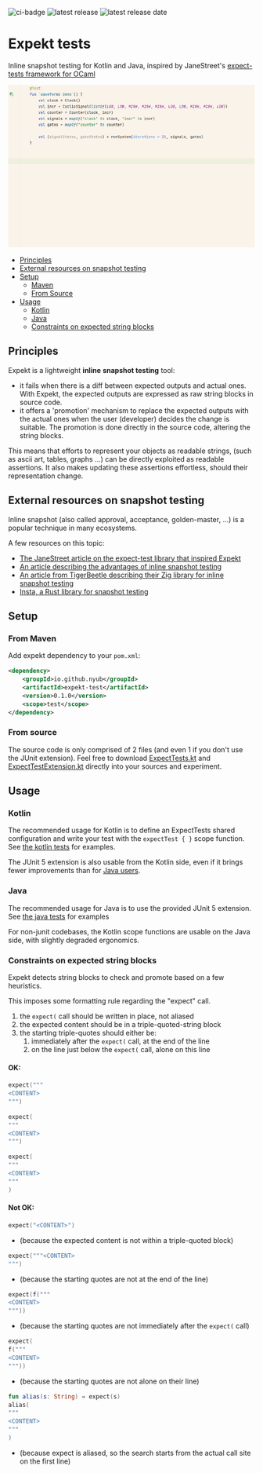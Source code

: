 ![ci-badge](https://github.com/NyuB/expekt-test/actions/workflows/ci.yml/badge.svg?branch=main)
![latest release](https://img.shields.io/github/release/NyuB/expekt-test)
![latest release date](https://img.shields.io/github/release-date/NyuB/expekt-test)

# Expekt tests

Inline snapshot testing for Kotlin and Java, inspired by JaneStreet's [expect-tests framework for OCaml](https://blog.janestreet.com/the-joy-of-expect-tests/)

![waveforms demo](doc/waveforms.gif)

- [Principles](#principles)
- [External resources on snapshot testing](#external-resources-on-snapshot-testing)
- [Setup](#setup)
  + [Maven](#from-maven)
  + [From Source](#from-source)
- [Usage](#usage)
  + [Kotlin](#kotlin)
  + [Java](#java)
  + [Constraints on expected string blocks](#constraints-on-expected-string-blocks)

## Principles

Expekt is a lightweight **inline** **snapshot testing** tool:
- it fails when there is a diff between expected outputs and actual ones. With Expekt, the expected outputs are expressed as raw string blocks in source code.
- it offers a 'promotion' mechanism to replace the expected outputs with the actual ones when the user (developer) decides the change is suitable. The promotion is done directly in the source code, altering the string blocks. 

This means that efforts to represent your objects as readable strings, (such as ascii art, tables, graphs ...) can be directly exploited as readable assertions.
It also makes updating these assertions effortless, should their representation change.

## External resources on snapshot testing

Inline snapshot (also called approval, acceptance, golden-master, ...) is a popular technique in many ecosystems.

A few resources on this topic:
- [The JaneStreet article on the expect-test library that inspired Expekt](https://blog.janestreet.com/the-joy-of-expect-tests/)
- [An article describing the advantages of inline snapshot testing](https://ianthehenry.com/posts/my-kind-of-repl/)
- [An article from TigerBeetle describing their Zig library for inline snapshot testing](https://tigerbeetle.com/blog/2024-05-14-snapshot-testing-for-the-masses/)
- [Insta, a Rust library for snapshot testing](https://tigerbeetle.com/blog/2024-05-14-snapshot-testing-for-the-masses/)

## Setup

### From Maven

Add expekt dependency to your `pom.xml`:

```xml
<dependency>
    <groupId>io.github.nyub</groupId>
    <artifactId>expekt-test</artifactId>
    <version>0.1.0</version>
    <scope>test</scope>
</dependency>
```

### From source

The source code is only comprised of 2 files (and even 1 if you don't use the JUnit extension).
Feel free to download [ExpectTests.kt](src/main/kotlin/nyub/expekt/ExpectTests.kt) and [ExpectTestExtension.kt](src/main/kotlin/nyub/expekt/junit/ExpectTestExtension.kt) directly into your sources and experiment.

## Usage

### Kotlin

The recommended usage for Kotlin is to define an ExpectTests shared configuration and write your test with the `expectTest { }` scope function. See [the kotlin tests](src/test/kotlin/nyub/expekt/KotlinUsageTest.kt) for examples.

The JUnit 5 extension is also usable from the Kotlin side, even if it brings fewer improvements than for [Java users](#java).

### Java

The recommended usage for Java is to use the provided JUnit 5 extension. See [the java tests](src/test/kotlin/nyub/expekt/JavaUsageTest.java) for examples

For non-junit codebases, the Kotlin scope functions are usable on the Java side, with slightly degraded ergonomics.

### Constraints on expected string blocks

Expekt detects string blocks to check and promote based on a few heuristics.

This imposes some formatting rule regarding the "expect" call.

1) the `expect(` call should be written in place, not aliased
2) the expected content should be in a triple-quoted-string block
3) the starting triple-quotes should either be:
    1) immediately after the `expect(` call, at the end of the line
    2) on the line just below the `expect(` call, alone on this line

#### OK:

```kotlin
expect("""
<CONTENT>
""")
```

```kotlin
expect(
"""
<CONTENT>
""")
```

```kotlin
expect(
"""
<CONTENT>
"""
)
```

#### Not OK:

```kotlin
expect("<CONTENT>")
```

- (because the expected content is not within a triple-quoted block)

```kotlin
expect("""<CONTENT>
""")
```

- (because the starting quotes are not at the end of the line)

```kotlin
expect(f("""
<CONTENT>
"""))
```

- (because the starting quotes are not immediately after the `expect(` call)

```kotlin
expect(
f("""
<CONTENT>
"""))
```

- (because the starting quotes are not alone on their line)

```kotlin
fun alias(s: String) = expect(s)
alias(
"""
<CONTENT>
"""
)
```

- (because expect is aliased, so the search starts from the actual call site on the first line)

